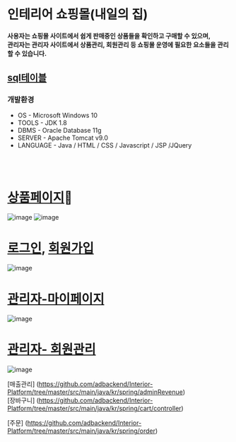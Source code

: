 # 인테리어 쇼핑몰(내일의 집)

#### 사용자는 쇼핑몰 사이트에서 쉽게 판매중인 상품들을 확인하고 구매할 수 있으며,<br/>관리자는 관리자 사이트에서 상품관리, 회원관리 등 쇼핑몰 운영에 필요한 요소들을 관리 할 수 있습니다. 


## [sql테이블](https://github.com/adbackend/Interior-Platform/blob/master/src/main/webapp/sql/LastEdit_table.sql)<br/>


### 개발환경
* OS - Microsoft Windows 10
* TOOLS - JDK 1.8
* DBMS - Oracle Database 11g
* SERVER - Apache Tomcat v9.0
* LANGUAGE - Java / HTML / CSS / Javascript / JSP /JQuery

<br><br>

 # [상품페이지](https://github.com/adbackend/Interior-Platform/tree/master/src/main/java/kr/spring/product):pushpin:<br>
![image](https://user-images.githubusercontent.com/94349690/147401592-f5c00fa9-dfc6-4131-b466-60b05d88065b.png)
![image](https://user-images.githubusercontent.com/94349690/147401611-35171fe1-67d3-4ef2-9cdf-8f663b8e6951.png)
<br>

# [로그인](https://github.com/adbackend/Interior-Platform/tree/master/src/main/java/kr/spring/login), [회원가입](https://github.com/adbackend/Interior-Platform/tree/master/src/main/java/kr/spring/member)<br>
![image](https://user-images.githubusercontent.com/94349690/150127873-5f5eb3c8-3f09-4050-855d-0906cba11f2f.png)<br>

# [관리자-마이페이지](https://github.com/adbackend/Interior-Platform/tree/master/src/main/java/kr/spring/adminInfo)<br>
![image](https://user-images.githubusercontent.com/94349690/150128102-8ab4e915-55c8-49fc-9c15-133df41f5780.png)

# [관리자- 회원관리](https://github.com/adbackend/Interior-Platform/tree/master/src/main/java/kr/spring/adminMember)<br>
![image](https://user-images.githubusercontent.com/94349690/150128146-0a3575f7-1bc1-48d2-b9a8-33990d92c4c7.png) <br>

[매출관리] (https://github.com/adbackend/Interior-Platform/tree/master/src/main/java/kr/spring/adminRevenue)<br>
[장바구니] (https://github.com/adbackend/Interior-Platform/tree/master/src/main/java/kr/spring/cart/controller)<br>

[주문] (https://github.com/adbackend/Interior-Platform/tree/master/src/main/java/kr/spring/order)




